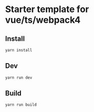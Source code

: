 # Starter template for vue/ts/webpack4

## Install

```bash
yarn install

```

## Dev
```bash
yarn run dev
```

## Build
```bash
yarn run build
```
